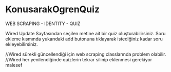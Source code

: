 # KonusarakOgrenQuiz

WEB SCRAPING - IDENTITY - QUIZ

Wired Update Sayfasından seçilen metine ait bir quiz oluşturabilirsiniz.
Soru ekleme kısmında yukarıdaki add butonuna tıklayarak istediğiniz kadar soru ekleyebilirsiniz.


//Wired sürekli güncellendiği için web scraping classlarında problem olabilir.
//Wired her yenilendiğinde quizlerin tekrar silinip eklenmesi gerekiyor malesef
